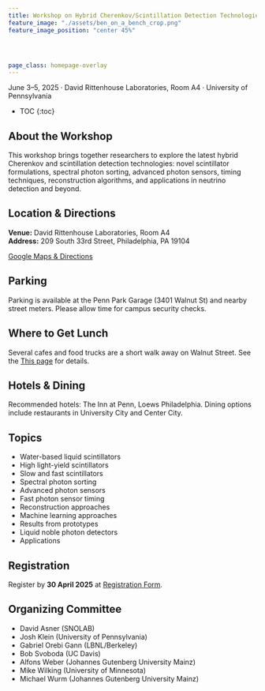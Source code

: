 ```yaml
---
title: Workshop on Hybrid Cherenkov/Scintillation Detection Technologies
feature_image: "./assets/ben_on_a_bench_crop.png"
feature_image_position: "center 45%"




page_class: homepage-overlay
---
```




June 3–5, 2025 · David Rittenhouse Laboratories, Room A4 · University of Pennsylvania


* TOC
{:toc}


About the Workshop
------------------

This workshop brings together researchers to explore the latest hybrid Cherenkov and scintillation detection technologies: novel scintillator formulations, spectral photon sorting, advanced photon sensors, timing techniques, reconstruction algorithms, and applications in neutrino detection and beyond.

Location & Directions
---------------------

**Venue:** David Rittenhouse Laboratories, Room A4  
**Address:** 209 South 33rd Street, Philadelphia, PA 19104

[Google Maps & Directions](https://maps.app.goo.gl/LgscgJR8hxxyus1q9)

Parking
-------

Parking is available at the Penn Park Garage (3401 Walnut St) and nearby street meters. Please allow time for campus security checks.

Where to Get Lunch
------------------

Several cafes and food trucks are a short walk away on Walnut Street. See the [This page](./dinning/) for details.

Hotels & Dining
---------------

Recommended hotels: The Inn at Penn, Loews Philadelphia. Dining options include restaurants in University City and Center City.

Topics
------

*   Water-based liquid scintillators
*   High light-yield scintillators
*   Slow and fast scintillators
*   Spectral photon sorting
*   Advanced photon sensors
*   Fast photon sensor timing
*   Reconstruction approaches
*   Machine learning approaches
*   Results from prototypes
*   Liquid noble photon detectors
*   Applications

Registration
------------

Register by **30 April 2025** at [Registration Form](https://forms.gle/6LR6AcoVcjpy3RXS7).

Organizing Committee
--------------------

*   David Asner (SNOLAB)
*   Josh Klein (University of Pennsylvania)
*   Gabriel Orebi Gann (LBNL/Berkeley)
*   Bob Svoboda (UC Davis)
*   Alfons Weber (Johannes Gutenberg University Mainz)
*   Mike Wilking (University of Minnesota)
*   Michael Wurm (Johannes Gutenberg University Mainz)
